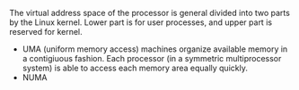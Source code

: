 
The virtual address space of the processor is general divided into two parts by the Linux kernel. Lower part is for user processes, and upper part is reserved for kernel. 
* UMA (uniform memory access) machines organize available memory in a contigiuous fashion. Each processor (in a symmetric  multiprocessor system) is able to access each memory area equally quickly.
* NUMA 
